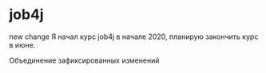 # job4j
new change
Я начал курс job4j в начале 2020, планирую закончить курс в июне.

Объединение зафиксированных изменений